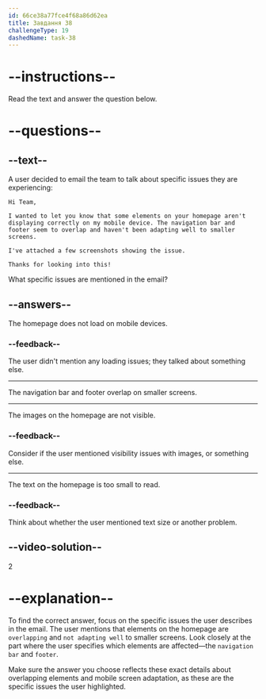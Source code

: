 ```yaml
---
id: 66ce38a77fce4f68a86d62ea
title: Завдання 38
challengeType: 19
dashedName: task-38
---
```


<!-- READING -->

# --instructions--

Read the text and answer the question below.

# --questions--

## --text--

A user decided to email the team to talk about specific issues they are experiencing:

`Hi Team,`

`I wanted to let you know that some elements on your homepage aren't displaying correctly on my mobile device. The navigation bar and footer seem to overlap and haven't been adapting well to smaller screens.`

`I've attached a few screenshots showing the issue.`

`Thanks for looking into this!`

What specific issues are mentioned in the email?

## --answers--

The homepage does not load on mobile devices.

### --feedback--

The user didn't mention any loading issues; they talked about something else.

---

The navigation bar and footer overlap on smaller screens.

---

The images on the homepage are not visible.

### --feedback--

Consider if the user mentioned visibility issues with images, or something else.

---

The text on the homepage is too small to read.

### --feedback--

Think about whether the user mentioned text size or another problem.

## --video-solution--

2

# --explanation--

To find the correct answer, focus on the specific issues the user describes in the email. The user mentions that elements on the homepage are `overlapping` and `not adapting well` to smaller screens. Look closely at the part where the user specifies which elements are affected—the `navigation bar` and `footer`.

Make sure the answer you choose reflects these exact details about overlapping elements and mobile screen adaptation, as these are the specific issues the user highlighted.
